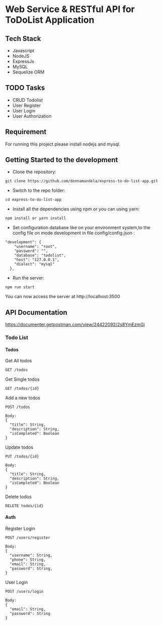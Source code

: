 # Web Service & RESTful API for ToDoList Application
## Tech Stack 
- Javascript
- NodeJS
- ExpressJs
- MySQL
- Sequelize ORM

## TODO Tasks
- CRUD Todolist
- User Register
- User Login
- User Authorization

## Requirement

For running this project please install nodejs and mysql.

## Getting Started to the development
- Clone the repository:
```
git clone https://github.com/dennamandela/express-to-do-list-app.git
```
- Switch to the repo folder:
```
cd express-to-do-list-app
```
- Install all the dependencies using npm or you can using yarn:
```
npm install or yarn install
```
- Set configuration database like on your environment system,to the config file on mode development in file config/config.json :
```
"development": {
    "username": "root",
    "password": "",
    "database": "todolist",
    "host": "127.0.0.1",
    "dialect": "mysql"
  },
```
- Run the server:
```
npm run start
```

You can now access the server at http://localhost:3500

## API Documentation

https://documenter.getpostman.com/view/24422092/2s8YmEzmGi

### Todo List
#### Todos

Get All todos

```
GET /todos
```

Get Single todos

```
GET /todos/{id}
```

Add a new todos

```
POST /todos
```

```
Body: 
{
  "title": String, 
  "description": String, 
  "isCompleted": Boolean
}
```

Update todos

```
PUT /todos/{id}
```

```
Body: 
{
  "title": String, 
  "description": String, 
  "isCompleted": Boolean
}
```

Delete todos

```
DELETE todos/{id}
```

#### Auth

Register Login

```
POST /users/register
```

```
Body: 
{
  "username": String, 
  "phone": String, 
  "email": String,
  "password": String,
}
```

User Login

```
POST /users/login
```

```
Body:
{
  "email": String,
  "password": String
}